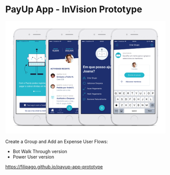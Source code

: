 # PayUp App - InVision Prototype

<img src="https://raw.githubusercontent.com/FilipaGo/payup-app-prototype/master/_images_readme/payup_comp%402x.png" width="1000" />

Create a Group and Add an Expense User Flows:

* Bot Walk Through version
* Power User version

https://filipago.github.io/payup-app-prototype
